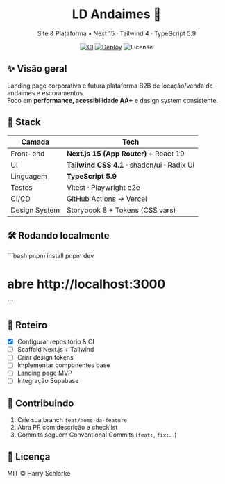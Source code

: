 <h1 align="center">LD Andaimes 🚧</h1>
<p align="center">
  Site & Plataforma • Next 15 · Tailwind 4 · TypeScript 5.9
</p>

<p align="center">
  <a href="https://github.com/Schlorke/LD-Andaimes/actions/workflows/ci.yml"><img alt="CI" src="https://github.com/Schlorke/LD-Andaimes/actions/workflows/ci.yml/badge.svg"></a>
  <a href="https://ld-andaimes.vercel.app"><img alt="Deploy" src="https://img.shields.io/website?url=https%3A%2F%2Fld-andaimes.vercel.app"></a>
  <img alt="License" src="https://img.shields.io/badge/license-MIT-green">
</p>

## ✨ Visão geral
Landing page corporativa e futura plataforma B2B de locação/venda de andaimes e escoramentos.  
Foco em **performance, acessibilidade AA+** e design system consistente.

## 🚀 Stack
| Camada | Tech |
| ------ | ---- |
| Front-end | **Next.js 15 (App Router)** + React 19 |
| UI | **Tailwind CSS 4.1** · shadcn/ui · Radix UI |
| Linguagem | **TypeScript 5.9** |
| Testes | Vitest · Playwright e2e |
| CI/CD | GitHub Actions → Vercel |
| Design System | Storybook 8 + Tokens (CSS vars) |

## 🛠️ Rodando localmente
\`\`\`bash
pnpm install
pnpm dev
# abre http://localhost:3000
\`\`\`

## 📑 Roteiro
- [x] Configurar repositório & CI  
- [ ] Scaffold Next.js + Tailwind  
- [ ] Criar design tokens  
- [ ] Implementar componentes base  
- [ ] Landing page MVP  
- [ ] Integração Supabase

## 🤝 Contribuindo
1. Crie sua branch `feat/nome-da-feature`  
2. Abra PR com descrição e checklist  
3. Commits seguem Conventional Commits (`feat:`, `fix:`…)

## 📝 Licença
MIT © Harry Schlorke

